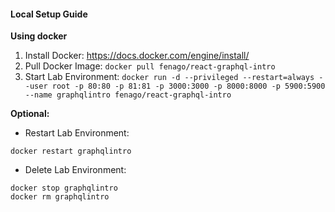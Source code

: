#### Local Setup Guide

**Using docker**

1. Install Docker: https://docs.docker.com/engine/install/
2. Pull Docker Image: `docker pull fenago/react-graphql-intro`
3. Start Lab Environment: 
`docker run -d --privileged --restart=always --user root -p 80:80 -p 81:81 -p 3000:3000 -p 8000:8000 -p 5900:5900 --name graphqlintro fenago/react-graphql-intro`

**Optional:**

* Restart Lab Environment: 

`docker restart graphqlintro`

* Delete Lab Environment: 

```
docker stop graphqlintro
docker rm graphqlintro
```
